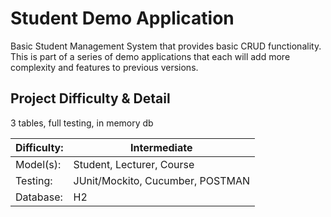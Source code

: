 # Student Demo Application
Basic Student Management System that provides basic CRUD functionality.
This is part of a series of demo applications that each will add more complexity and features to previous versions.

## Project Difficulty & Detail
3 tables, full testing, in memory db

| Difficulty: | Intermediate |
| ----------- | ----------- |
| Model(s): | Student, Lecturer, Course |
| Testing: | JUnit/Mockito, Cucumber, POSTMAN |
| Database: | H2 |
